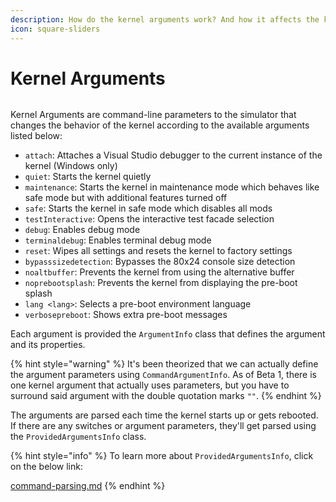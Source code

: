 ```yaml
---
description: How do the kernel arguments work? And how it affects the kernel?
icon: square-sliders
---
```


# Kernel Arguments

<figure><img src="https://github.com/Aptivi-Stable-Docs/nks-manual-0.1.0/blob/main/.gitbook/assets/129-inner.png" alt=""><figcaption></figcaption></figure>

Kernel Arguments are command-line parameters to the simulator that changes the behavior of the kernel according to the available arguments listed below:

* `attach`: Attaches a Visual Studio debugger to the current instance of the kernel (Windows only)
* `quiet`: Starts the kernel quietly
* `maintenance`: Starts the kernel in maintenance mode which behaves like safe mode but with additional features turned off
* `safe`: Starts the kernel in safe mode which disables all mods
* `testInteractive`: Opens the interactive test facade selection
* `debug`: Enables debug mode
* `terminaldebug`: Enables terminal debug mode
* `reset`: Wipes all settings and resets the kernel to factory settings
* `bypasssizedetection`: Bypasses the 80x24 console size detection
* `noaltbuffer`: Prevents the kernel from using the alternative buffer
* `noprebootsplash`: Prevents the kernel from displaying the pre-boot splash
* `lang <lang>`: Selects a pre-boot environment language
* `verbosepreboot`: Shows extra pre-boot messages

Each argument is provided the `ArgumentInfo` class that defines the argument and its properties.

{% hint style="warning" %}
It's been theorized that we can actually define the argument parameters using `CommandArgumentInfo`. As of Beta 1, there is one kernel argument that actually uses parameters, but you have to surround said argument with the double quotation marks `""`.
{% endhint %}

The arguments are parsed each time the kernel starts up or gets rebooted. If there are any switches or argument parameters, they'll get parsed using the `ProvidedArgumentsInfo` class.

{% hint style="info" %}
To learn more about `ProvidedArgumentsInfo`, click on the below link:

[command-parsing.md](../shell-structure/command-parsing.md "mention")
{% endhint %}
